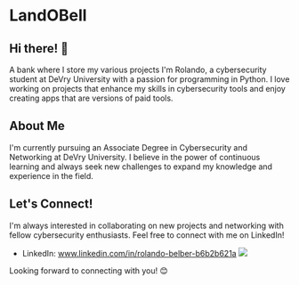 # LandOBell
## Hi there! 👋
A bank where I store my various projects 
I'm Rolando, a cybersecurity student at DeVry University with a passion for programming in Python. 
I love working on projects that enhance my skills in cybersecurity tools and enjoy creating apps that are versions of paid tools. 

## About Me

I'm currently pursuing an Associate Degree in Cybersecurity and Networking at DeVry University. 
I believe in the power of continuous learning and always seek new challenges to expand my knowledge and experience in the field.

## Let's Connect!

I'm always interested in collaborating on new projects and networking with fellow cybersecurity enthusiasts. 
Feel free to connect with me on LinkedIn!

- LinkedIn: www.linkedin.com/in/rolando-belber-b6b2b621a
<a href="https://linkedin.com/in/rolando-belber-b6b2b621a"><img src="https://img.shields.io/badge/-LinkedIn-0072b1?&style=for-the-badge&logoColor=white" /></a>

Looking forward to connecting with you! 😊
